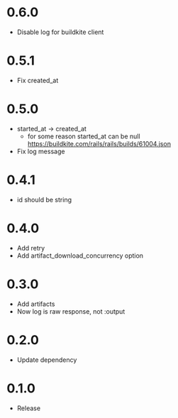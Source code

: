 # 0.6.0

- Disable log for buildkite client

# 0.5.1

- Fix created_at

# 0.5.0

- started_at -> created_at
  - for some reason started_at can be null https://buildkite.com/rails/rails/builds/61004.json
- Fix log message

# 0.4.1

- id should be string

# 0.4.0

- Add retry
- Add artifact_download_concurrency option

# 0.3.0

- Add artifacts
- Now log is raw response, not :output

# 0.2.0

- Update dependency

# 0.1.0

- Release
